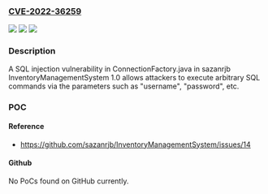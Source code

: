 ### [CVE-2022-36259](https://cve.mitre.org/cgi-bin/cvename.cgi?name=CVE-2022-36259)
![](https://img.shields.io/static/v1?label=Product&message=n%2Fa&color=blue)
![](https://img.shields.io/static/v1?label=Version&message=n%2Fa&color=blue)
![](https://img.shields.io/static/v1?label=Vulnerability&message=n%2Fa&color=brighgreen)

### Description

A SQL injection vulnerability in ConnectionFactory.java in sazanrjb InventoryManagementSystem 1.0 allows attackers to execute arbitrary SQL commands via the parameters such as "username", "password", etc.

### POC

#### Reference
- https://github.com/sazanrjb/InventoryManagementSystem/issues/14

#### Github
No PoCs found on GitHub currently.

